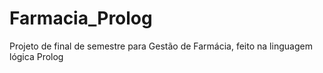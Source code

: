 # Farmacia_Prolog

Projeto de final de semestre para Gestão de Farmácia, feito na linguagem lógica Prolog
